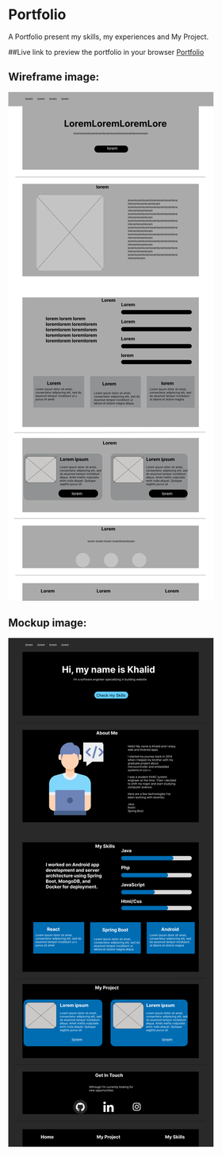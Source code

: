 # Portfolio

A Portfolio present my skills, my experiences and My Project.

##Live link to preview the portfolio in your browser
[Portfolio](https://khalledalkarmi.github.io/Portfolio/)
##  Wireframe image:

![Wirframe image](./images/WireFrame.png "Wirframe image ")

##  Mockup image:

![Mockup image](./images/Mockup.png "Mockup image")

